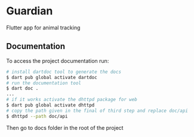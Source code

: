 # Guardian

Flutter app for animal tracking

## Documentation

To access the project documentation run:

```bash
# install dartdoc tool to generate the docs
$ dart pub global activate dartdoc
# run the documentation tool
$ dart doc .
...
# if it works activate the dhttpd package for web
$ dart pub global activate dhttpd
# copy the path given in the final of third step and replace doc/api
$ dhttpd --path doc/api
```

Then go to docs folder in the root of the project
